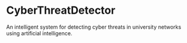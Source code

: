 # CyberThreatDetector
An intelligent system for detecting cyber threats in university networks using artificial intelligence.
